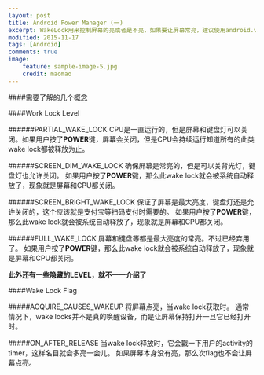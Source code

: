 ```yaml
---
layout: post
title: Android Power Manager (一)
excerpt: WakeLock用来控制屏幕的亮或者是不亮，如果要让屏幕常亮，建议使用android.view.WindowManager.LayoutParams#FLAG_KEEP_SCREEN_ON
modified: 2015-11-17
tags: [Android]
comments: true
image:
    feature: sample-image-5.jpg
    credit: maomao 
---
```


####需要了解的几个概念

####Work Lock Level

######PARTIAL_WAKE_LOCK
CPU是一直运行的，但是屏幕和键盘灯可以关闭。如果用户按了**POWER**键，屏幕会关闭，但是CPU会持续运行知道所有的此类wake lock都被释放为止。

######SCREEN_DIM_WAKE_LOCK
确保屏幕是常亮的，但是可以关背光灯，键盘灯也允许关闭。
如果用户按了**POWER**键，那么此wake lock就会被系统自动释放了，现象就是屏幕和CPU都关闭。

######SCREEN_BRIGHT_WAKE_LOCK
保证了屏幕是最大亮度，键盘灯还是允许关闭的，这个应该就是支付宝等扫码支付时需要的。
如果用户按了**POWER**键，那么此wake lock就会被系统自动释放了，现象就是屏幕和CPU都关闭。

######FULL_WAKE_LOCK
屏幕和键盘等都是最大亮度的常亮。不过已经弃用了。
如果用户按了**POWER**键，那么此wake lock就会被系统自动释放了，现象就是屏幕和CPU都关闭。

**此外还有一些隐藏的LEVEL，就不一一介绍了**

####Wake Lock Flag

#####ACQUIRE_CAUSES_WAKEUP
将屏幕点亮，当wake lock获取时。
通常情况下，wake locks并不是真的唤醒设备，而是让屏幕保持打开一旦它已经打开时。

#####ON_AFTER_RELEASE
当wake lock释放时，它会戳一下用户的activity的timer，这样名目就会多亮一会儿。
如果屏幕本身没有亮，那么次flag也不会让屏幕点亮。